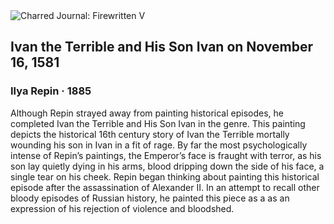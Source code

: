 <div class="artwork-of-the-day">
  <div class="container">
    <div class="img-wrapper">
      <img
        src="https://uploads7.wikiart.org/00207/images/57726d84edc2cb3880b48a43/iv-n-el-terrible-y-su-hijo-por-ili-repin-2.jpg!Large.jpg"
        alt="Charred Journal: Firewritten V" />
    </div>
    <div class="artwork-detail">
      <div class="artwork-origin"> 
        <h2 class="artwork-name">Ivan the Terrible and His Son Ivan on November 16, 1581</h2>
        <h3 class="artist">
          Ilya Repin
                    ·  1885
        </h3>
      </div>
      <p class="description">
        <span class="artwork-description-text ng-binding" ng-bind-html="viewModel.ArtworkOfTheDay.Description | unsafe">Although Repin strayed away from painting historical episodes, he completed Ivan the Terrible and His Son Ivan in the genre. This painting depicts the historical 16th century story of Ivan the Terrible mortally wounding his son in Ivan in a fit of rage. By far the most psychologically intense of Repin’s paintings, the Emperor’s face is fraught with terror, as his son lay quietly dying in his arms, blood dripping down the side of his face, a single tear on his cheek. Repin began thinking about painting this historical episode after the assassination of Alexander II. In an attempt to recall other bloody episodes of Russian history, he painted this piece as a as an expression of his rejection of violence and bloodshed. </span>
                        <div class="text-shadow-container" ng-show="showShadow" style=""></div>
      </p>
    </div>
  </div>

</div>
